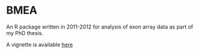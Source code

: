 # BMEA

An R package written in 2011-2012 for analysis of exon array data as part of my PhD thesis.

A vignette is available [here](vignettes/bmeaVignette.Rmd)
